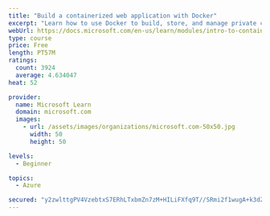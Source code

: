```yaml
---
title: "Build a containerized web application with Docker"
excerpt: "Learn how to use Docker to build, store, and manage private container images with the Azure Container Registry."
webUrl: https://docs.microsoft.com/en-us/learn/modules/intro-to-containers/
type: course
price: Free
length: PT57M
ratings:
  count: 3924
  average: 4.634047
heat: 52

provider:
  name: Microsoft Learn
  domain: microsoft.com
  images:
    - url: /assets/images/organizations/microsoft.com-50x50.jpg
      width: 50
      height: 50

levels:
  - Beginner

topics:
  - Azure

secured: "y2zwlttgPV4VzebtxS7ERhLTxbmZn7zM+HILiFXfq9T//SRmi2f1wugA+k3dZvsj6x6FKUUvTAigxHMUw/JAM4iOIaXzUq1ppVxEPWEHgo9lSKOBj2v6iqxIwLzC7zUvxVeXmCw2TjaXLBNZjr8uIAJJ6GZMgnmZ5O8xIEvPEg3ReE2a4zyJq5p7o+YO4Np8ad0lUn3lycSZvva30g+LbWzydLU7xB8UBiv1nsw7FYBqHBcAGZVHA2DEjJq8yx6afEYP3mztuqqLsO6eyBYwW3uXtNiILXYfY7ZIkO+pHtc5lxt0qIA/3mZu8i1rumMe1Jry0IJpiPMEauPNRrqFW/7bLyYA194/xo/bTbvjWBlzLCrM6qq1kAJf/9ptjJLySrkf8H8aQbK3SUNbZ/cZTnCNMMF1nvIl8IRZYHv5nUI=;oetzVXyKCuyVgznjrGLemg=="
---
```


